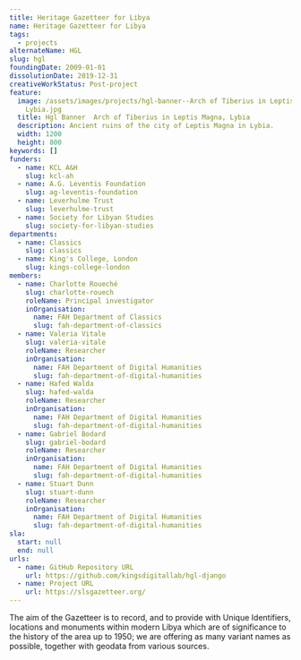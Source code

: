 ```yaml
---
title: Heritage Gazetteer for Libya
name: Heritage Gazetteer for Libya
tags:
  - projects
alternateName: HGL
slug: hgl
foundingDate: 2009-01-01
dissolutionDate: 2019-12-31
creativeWorkStatus: Post-project
feature:
  image: /assets/images/projects/hgl-banner--Arch of Tiberius in Leptis Magna,
    Lybia.jpg
  title: Hgl Banner  Arch of Tiberius in Leptis Magna, Lybia
  description: Ancient ruins of the city of Leptis Magna in Lybia.
  width: 1200
  height: 800
keywords: []
funders:
  - name: KCL A&H
    slug: kcl-ah
  - name: A.G. Leventis Foundation
    slug: ag-leventis-foundation
  - name: Leverhulme Trust
    slug: leverhulme-trust
  - name: Society for Libyan Studies
    slug: society-for-libyan-studies
departments:
  - name: Classics
    slug: classics
  - name: King's College, London
    slug: kings-college-london
members:
  - name: Charlotte Roueché
    slug: charlotte-rouech
    roleName: Principal investigator
    inOrganisation:
      name: FAH Department of Classics
      slug: fah-department-of-classics
  - name: Valeria Vitale
    slug: valeria-vitale
    roleName: Researcher
    inOrganisation:
      name: FAH Department of Digital Humanities
      slug: fah-department-of-digital-humanities
  - name: Hafed Walda
    slug: hafed-walda
    roleName: Researcher
    inOrganisation:
      name: FAH Department of Digital Humanities
      slug: fah-department-of-digital-humanities
  - name: Gabriel Bodard
    slug: gabriel-bodard
    roleName: Researcher
    inOrganisation:
      name: FAH Department of Digital Humanities
      slug: fah-department-of-digital-humanities
  - name: Stuart Dunn
    slug: stuart-dunn
    roleName: Researcher
    inOrganisation:
      name: FAH Department of Digital Humanities
      slug: fah-department-of-digital-humanities
sla:
  start: null
  end: null
urls:
  - name: GitHub Repository URL
    url: https://github.com/kingsdigitallab/hgl-django
  - name: Project URL
    url: https://slsgazetteer.org/
---
```


The aim of the Gazetteer is to record, and to provide with Unique Identifiers, locations and monuments within modern Libya which are of significance to the history of the area up to 1950; we are offering as many variant names as possible, together with geodata from various sources.
